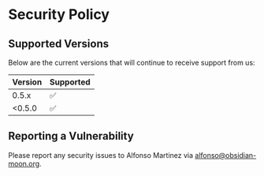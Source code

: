# Security Policy

## Supported Versions

Below are the current versions that will continue to receive support from us:

| Version | Supported          |
|---------|--------------------|
| 0.5.x   | :white_check_mark: |
| <0.5.0  | :white_check_mark: |

## Reporting a Vulnerability

Please report any security issues to Alfonso Martinez via alfonso@obsidian-moon.org.
